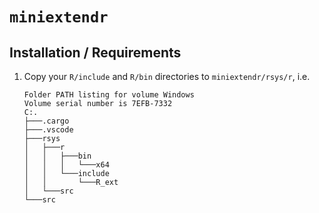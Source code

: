 # `miniextendr`

## Installation / Requirements

1. Copy your `R/include` and `R/bin` directories to `miniextendr/rsys/r`, i.e.

    ```shell
    Folder PATH listing for volume Windows
    Volume serial number is 7EFB-7332
    C:.
    ├───.cargo
    ├───.vscode
    ├───rsys
    │   ├───r
    │   │   ├───bin
    │   │   │   └───x64
    │   │   └───include
    │   │       └───R_ext
    │   └───src
    └───src
    ```
